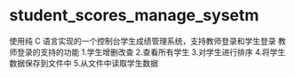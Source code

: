 # student_scores_manage_sysetm
使用纯 C 语言实现的一个控制台学生成绩管理系统，支持教师登录和学生登录
教师登录的支持的功能
	1.学生增删改查
	2.查看所有学生
	3.对学生进行排序
	4.将学生数据保存到文件中
	5.从文件中读取学生数据
